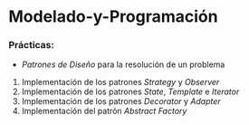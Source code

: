 # Modelado-y-Programación
### Prácticas:
- *Patrones de Diseño* para la resolución de un problema
1. Implementación de los patrones *Strategy* y *Observer*
2. Implementación de los patrones *State*, *Template* e *Iterator*
3. Implementación de los patrones *Decorator* y *Adapter*
4. Implementación del patrón *Abstract Factory*

